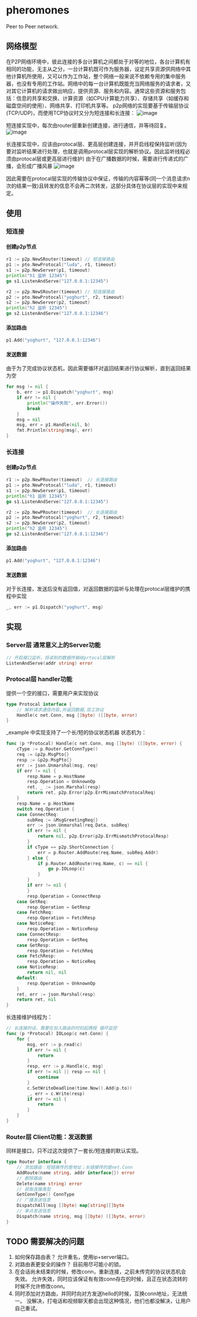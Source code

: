 # pheromones
Peer to Peer network.

## 网络模型
  在P2P网络环境中，彼此连接的多台计算机之间都处于对等的地位，各台计算机有相同的功能，无主从之分，一台计算机既可作为服务器，设定共享资源供网络中其他计算机所使用，又可以作为工作站，整个网络一般来说不依赖专用的集中服务器，也没有专用的工作站。网络中的每一台计算机既能充当网络服务的请求者，又对其它计算机的请求做出响应，提供资源、服务和内容。通常这些资源和服务包括：信息的共享和交换、计算资源（如CPU计算能力共享）、存储共享（如缓存和磁盘空间的使用）、网络共享、打印机共享等。
  p2p网络的实现要基于传输层协议(TCP/UDP)，而使用TCP协议时又分为短连接和长连接：
![image](https://github.com/Blockchain-CN/pheromones/raw/master/readme_image/short.png)
  
  短连接实现中，每次由router层重新创建连接，进行通信，并等待回复。
![image](https://github.com/Blockchain-CN/pheromones/raw/master/readme_image/perminent.png)
  
  长连接实现中，应该由protocal层、更高层创建连接，并开启线程保持监听(因为要对监听结果进行处理，也就是调用protocal层实现的解析协议。因此监听线程必须由protocal层或更高层进行维护)
  由于在广播数据的时候，需要进行传递式的广播，会形成广播风暴
![image](https://github.com/Blockchain-CN/pheromones/raw/master/readme_image/broadcast.png)
  
  因此需要在protocal层实现的传输协议中保证，传输的内容幂等(同一个消息请求n次的结果一致)且转发的信息不会再二次转发，这部分具体在协议层的实现中来规定。

## 使用
### 短连接
#### 创建p2p节点

``` go
r1 := p2p.NewSRouter(timeout) // 短连接路由
p1 := pto.NewProtocal("luda", r1, timeout)
s1 := p2p.NewServer(p1, timeout)
println("h1 监听 12345")
go s1.ListenAndServe("127.0.0.1:12345")

r2 := p2p.NewSRouter(timeout) // 短连接路由
p2 := pto.NewProtocal("yoghurt", r2, timeout)
s2 := p2p.NewServer(p2, timeout)
println("h2 监听 12345")
go s2.ListenAndServe("127.0.0.1:12346")
```
#### 添加路由

``` go
p1.Add("yoghurt", "127.0.0.1:12346")
```

#### 发送数据
由于为了完成协议状态机，因此需要循环对返回结果进行协议解析，直到返回结果为空

``` go
for msg != nil {
    b, err := p1.Dispatch("yoghurt", msg)
    if err != nil {
        println("操作失败", err.Error())
        break
    }
    msg = nil
    msg, err = p1.Handle(nil, b)
    fmt.Println(string(msg), err)
}
```

### 长连接

#### 创建p2p节点

``` go
r1 := p2p.NewPRouter(timeout)  // 长连接路由
p1 := pto.NewProtocal("luda", r1, timeout)
s1 := p2p.NewServer(p1, timeout)
println("h1 监听 12345")
go s1.ListenAndServe("127.0.0.1:12345")

r2 := p2p.NewPRouter(timeout)  // 长连接路由
p2 := pto.NewProtocal("yoghurt", r2, timeout)
s2 := p2p.NewServer(p2, timeout)
println("h2 监听 12345")
go s2.ListenAndServe("127.0.0.1:12346")
```
#### 添加路由

``` go
p1.Add("yoghurt", "127.0.0.1:12346")
```

#### 发送数据
对于长连接，发送后没有返回值，对返回数据的监听与处理在protocal层维护的携程中实现

``` go
_, err := p1.Dispatch("yoghurt", msg)
```


## 实现
### Server层 通常意义上的Server功能
``` go
// 开启接口监听，将读到的数据传输给prtocal层解析
ListenAndServe(addr string) error
```

### Protocal层 handler功能
提供一个空的接口，需要用户来实现协议
``` go
type Protocal interface {
    // 解析请求通信内容,并返回数据,双工协议
    Handle(c net.Conn, msg []byte) ([]byte, error)
}
```
_example 中实现支持了一个长/短的协议状态机器
状态机为：
``` go
func (p *Protocal) Handle(c net.Conn, msg []byte) ([]byte, error) {
    cType := p.Router.GetConnType()
    req := &p2p.MsgPto{}
    resp := &p2p.MsgPto{}
    err := json.Unmarshal(msg, req)
    if err != nil {
        resp.Name = p.HostName
        resp.Operation = UnknownOp
        ret, _ := json.Marshal(resp)
        return ret, p2p.Error(p2p.ErrMismatchProtocalReq)
    }
    resp.Name = p.HostName
    switch req.Operation {
    case ConnectReq:
        subReq := &MsgGreetingReq{}
        err := json.Unmarshal(req.Data, subReq)
        if err != nil {
            return nil, p2p.Error(p2p.ErrMismatchProtocalResp)
        }
        if cType == p2p.ShortConnection {
            err = p.Router.AddRoute(req.Name, subReq.Addr)
        } else {
            if p.Router.AddRoute(req.Name, c) == nil {
                go p.IOLoop(c)
            }
        }
        if err != nil {
        }
        resp.Operation = ConnectResp
    case GetReq:
        resp.Operation = GetResp
    case FetchReq:
        resp.Operation = FetchResp
    case NoticeReq:
        resp.Operation = NoticeResp
    case ConnectResp:
        resp.Operation = GetReq
    case GetResp:
        resp.Operation = FetchReq
    case FetchResp:
        resp.Operation = NoticeReq
    case NoticeResp:
        return nil, nil
    default:
        resp.Operation = UnknownOp
    }
    ret, err := json.Marshal(resp)
    return ret, nil
}
```
长连接维护线程为：
``` go
// 长连接的话，需要在加入路由的时刻起携程 循环监控
func (p *Protocal) IOLoop(c net.Conn) {
    for {
        msg, err := p.read(c)
        if err != nil {
            return
        }
        resp, err := p.Handle(c, msg)
        if err != nil || resp == nil {
            continue
	    }
        c.SetWriteDeadline(time.Now().Add(p.to))
        _, err = c.Write(resp)
        if err != nil {
            return
        }
    }
}
```

### Router层 Client功能：发送数据
同样是接口，只不过这次提供了一套长/短连接的默认实现。
``` go
type Router interface {
    // 添加路由：短链接传的是地址；长链接传的是net.Conn
    AddRoute(name string, addr interface{}) error
    // 删除路由
    Delete(name string) error
    // 获取连接类型
    GetConnType() ConnType
    // 广播发送信息
    DispatchAll(msg []byte) map[string][]byte
    // 单点发送信息
    Dispatch(name string, msg []byte) ([]byte, error)
}
```

## TODO 需要解决的问题
1. 如何保存路由表？
允许重名，使用ip+server端口。
2. 对路由表更安全的操作？
目前用尽可能小的锁。
3. 在会话尚未结束的时候，修改conn，重新连接，之前未传完的协议状态机会失效。
允许失效，同时应该保证有有效conn存在的时候，且正在状态流转的时候不允许修改conn。
4. 同时添加对方路由，并同时向对方发送hello的时候，互换conn地址，无法统一。
没解决，打电话和视频聊天都会出现这种情况，他们也都没解决，让用户自己重试。